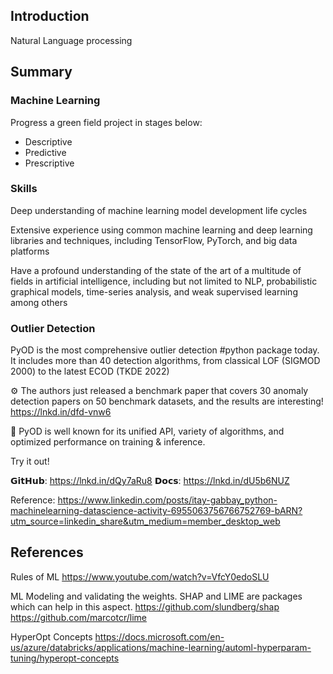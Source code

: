 ## Introduction

Natural Language processing



## Summary


### Machine Learning

Progress a green field project in stages below:
- Descriptive
- Predictive
- Prescriptive

### Skills

Deep understanding of machine learning model development life cycles 

Extensive experience using common machine learning and deep learning libraries and techniques, including TensorFlow, PyTorch, and big data platforms

Have a profound understanding of the state of the art of a multitude of fields in artificial intelligence, including but not limited to NLP, probabilistic graphical models, time-series analysis, and weak supervised learning among others


### Outlier Detection

PyOD is the most comprehensive outlier detection #python package today. It includes more than 40 detection algorithms, from classical LOF (SIGMOD 2000) to the latest ECOD (TKDE 2022)

⚙️ The authors just released a benchmark paper that covers 30 anomaly detection papers on 50 benchmark datasets, and the results are interesting! https://lnkd.in/dfd-vnw6

🎇 PyOD is well known for its unified API, variety of algorithms, and optimized performance on training & inference.

Try it out!

𝗚𝗶𝘁𝗛𝘂𝗯: https://lnkd.in/dQy7aRu8
𝗗𝗼𝗰𝘀: https://lnkd.in/dU5b6NUZ

Reference: 
https://www.linkedin.com/posts/itay-gabbay_python-machinelearning-datascience-activity-6955063756766752769-bARN?utm_source=linkedin_share&utm_medium=member_desktop_web


## References

Rules of ML
https://www.youtube.com/watch?v=VfcY0edoSLU


ML Modeling and validating the weights. SHAP and LIME are packages which can help in this aspect.
https://github.com/slundberg/shap
https://github.com/marcotcr/lime

HyperOpt Concepts
https://docs.microsoft.com/en-us/azure/databricks/applications/machine-learning/automl-hyperparam-tuning/hyperopt-concepts
